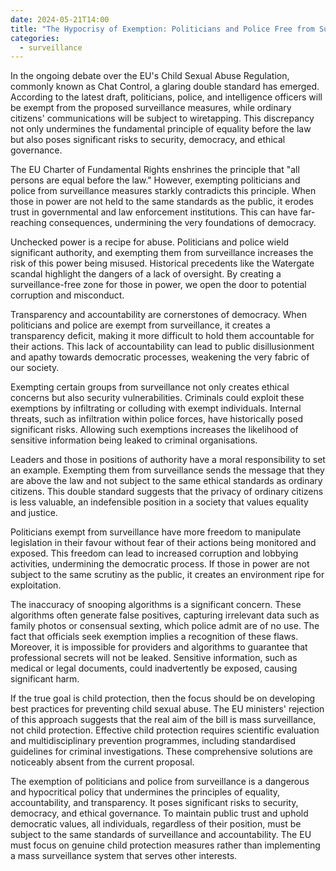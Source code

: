 ```yaml
---
date: 2024-05-21T14:00
title: "The Hypocrisy of Exemption: Politicians and Police Free from Surveillance"
categories:
  - surveillance
---
```

In the ongoing debate over the EU's Child Sexual Abuse Regulation, commonly known as Chat Control, a glaring double standard has emerged. According to the latest draft, politicians, police, and intelligence officers will be exempt from the proposed surveillance measures, while ordinary citizens' communications will be subject to wiretapping. This discrepancy not only undermines the fundamental principle of equality before the law but also poses significant risks to security, democracy, and ethical governance.

The EU Charter of Fundamental Rights enshrines the principle that "all persons are equal before the law." However, exempting politicians and police from surveillance measures starkly contradicts this principle. When those in power are not held to the same standards as the public, it erodes trust in governmental and law enforcement institutions. This can have far-reaching consequences, undermining the very foundations of democracy.

Unchecked power is a recipe for abuse. Politicians and police wield significant authority, and exempting them from surveillance increases the risk of this power being misused. Historical precedents like the Watergate scandal highlight the dangers of a lack of oversight. By creating a surveillance-free zone for those in power, we open the door to potential corruption and misconduct.

Transparency and accountability are cornerstones of democracy. When politicians and police are exempt from surveillance, it creates a transparency deficit, making it more difficult to hold them accountable for their actions. This lack of accountability can lead to public disillusionment and apathy towards democratic processes, weakening the very fabric of our society.

Exempting certain groups from surveillance not only creates ethical concerns but also security vulnerabilities. Criminals could exploit these exemptions by infiltrating or colluding with exempt individuals. Internal threats, such as infiltration within police forces, have historically posed significant risks. Allowing such exemptions increases the likelihood of sensitive information being leaked to criminal organisations.

Leaders and those in positions of authority have a moral responsibility to set an example. Exempting them from surveillance sends the message that they are above the law and not subject to the same ethical standards as ordinary citizens. This double standard suggests that the privacy of ordinary citizens is less valuable, an indefensible position in a society that values equality and justice.

Politicians exempt from surveillance have more freedom to manipulate legislation in their favour without fear of their actions being monitored and exposed. This freedom can lead to increased corruption and lobbying activities, undermining the democratic process. If those in power are not subject to the same scrutiny as the public, it creates an environment ripe for exploitation.

The inaccuracy of snooping algorithms is a significant concern. These algorithms often generate false positives, capturing irrelevant data such as family photos or consensual sexting, which police admit are of no use. The fact that officials seek exemption implies a recognition of these flaws. Moreover, it is impossible for providers and algorithms to guarantee that professional secrets will not be leaked. Sensitive information, such as medical or legal documents, could inadvertently be exposed, causing significant harm.

If the true goal is child protection, then the focus should be on developing best practices for preventing child sexual abuse. The EU ministers' rejection of this approach suggests that the real aim of the bill is mass surveillance, not child protection. Effective child protection requires scientific evaluation and multidisciplinary prevention programmes, including standardised guidelines for criminal investigations. These comprehensive solutions are noticeably absent from the current proposal.

The exemption of politicians and police from surveillance is a dangerous and hypocritical policy that undermines the principles of equality, accountability, and transparency. It poses significant risks to security, democracy, and ethical governance. To maintain public trust and uphold democratic values, all individuals, regardless of their position, must be subject to the same standards of surveillance and accountability. The EU must focus on genuine child protection measures rather than implementing a mass surveillance system that serves other interests.